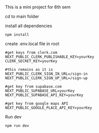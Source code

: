 This is a mini project for 6th sem

cd to main folder

install all dependencies
``` 
npm install
```
create .env.local file in root
```
#get keys from clerk.com
NEXT_PUBLIC_CLERK_PUBLISHABLE_KEY=yourKey
CLERK_SECRET_KEY=yourKey

#this remains as it is
NEXT_PUBLIC_CLERK_SIGN_IN_URL=/sign-in
NEXT_PUBLIC_CLERK_SIGN_UP_URL=/sign-up

#get key from supabase.com
NEXT_PUBLIC_SUPABASE_URL=yourKey
NEXT_PUBLIC_SUPABASE_API_KEY=yourKey

#get key from google maps API
NEXT_PUBLIC_GOOGLE_PLACE_API_KEY=yourKey
```
Run dev
```
npm run dev
```
